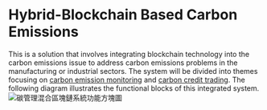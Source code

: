 # Hybrid-Blockchain Based Carbon Emissions
This is a solution that involves integrating blockchain technology into the carbon emissions issue to address carbon emissions problems in the manufacturing or industrial sectors.
  The system will be divided into themes focusing on [carbon emission monitoring](https://github.com/yourusername/yourrepository/blob/main/folder1/file1.md) and [carbon credit trading](https://github.com/yourusername/yourrepository/blob/main/folder1/file1.md).
The following diagram illustrates the functional blocks of this integrated system.
![碳管理混合區塊鏈系統功能方塊圖](https://github.com/frswim/Blockchain-Based-CarbonEmissions/assets/99896928/b17446e4-8752-4428-b4f2-4f0639a1fb73)
